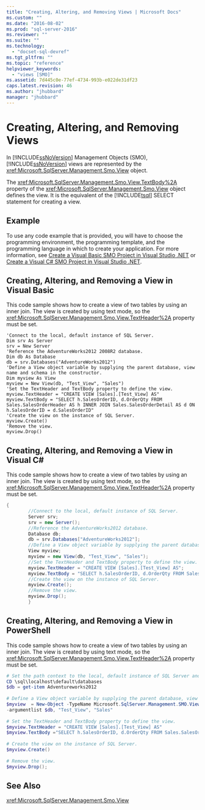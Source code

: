 ```yaml
---
title: "Creating, Altering, and Removing Views | Microsoft Docs"
ms.custom: ""
ms.date: "2016-08-02"
ms.prod: "sql-server-2016"
ms.reviewer: ""
ms.suite: ""
ms.technology: 
  - "docset-sql-devref"
ms.tgt_pltfrm: ""
ms.topic: "reference"
helpviewer_keywords: 
  - "views [SMO]"
ms.assetid: 7d445c0e-77ef-4734-993b-e022de31df23
caps.latest.revision: 46
ms.author: "jhubbard"
manager: "jhubbard"
---
```

# Creating, Altering, and Removing Views
  In [!INCLUDE[ssNoVersion](../../../advanced-analytics/r-services/includes/ssnoversion-md.md)] Management Objects (SMO), [!INCLUDE[ssNoVersion](../../../advanced-analytics/r-services/includes/ssnoversion-md.md)] views are represented by the <xref:Microsoft.SqlServer.Management.Smo.View> object.  
  
 The <xref:Microsoft.SqlServer.Management.Smo.View.TextBody%2A> property of the <xref:Microsoft.SqlServer.Management.Smo.View> object defines the view. It is the equivalent of the [!INCLUDE[tsql](../../../advanced-analytics/r-services/includes/tsql-md.md)] SELECT statement for creating a view.  
  
## Example  
 To use any code example that is provided, you will have to choose the programming environment, the programming template, and the programming language in which to create your application. For more information, see [Create a Visual Basic SMO Project in Visual Studio .NET](../../../relational-databases/server-management-objects-smo/how-to-create-a-visual-basic-smo-project-in-visual-studio-.net.md) or [Create a Visual C&#35; SMO Project in Visual Studio .NET](../../../relational-databases/server-management-objects-smo/how-to-create-a-visual-csharp-smo-project-in-visual-studio-.net.md).  
  
## Creating, Altering, and Removing a View in Visual Basic  
 This code sample shows how to create a view of two tables by using an inner join. The view is created by using text mode, so the <xref:Microsoft.SqlServer.Management.Smo.View.TextHeader%2A> property must be set.  
  
```VBNET
'Connect to the local, default instance of SQL Server.
Dim srv As Server
srv = New Server
'Reference the AdventureWorks2012 2008R2 database.
Dim db As Database
db = srv.Databases("AdventureWorks2012")
'Define a View object variable by supplying the parent database, view name and schema in the constructor.
Dim myview As View
myview = New View(db, "Test_View", "Sales")
'Set the TextHeader and TextBody property to define the view.
myview.TextHeader = "CREATE VIEW [Sales].[Test_View] AS"
myview.TextBody = "SELECT h.SalesOrderID, d.OrderQty FROM Sales.SalesOrderHeader AS h INNER JOIN Sales.SalesOrderDetail AS d ON h.SalesOrderID = d.SalesOrderID"
'Create the view on the instance of SQL Server.
myview.Create()
'Remove the view.
myview.Drop()
```
  
## Creating, Altering, and Removing a View in Visual C#  
 This code sample shows how to create a view of two tables by using an inner join. The view is created by using text mode, so the <xref:Microsoft.SqlServer.Management.Smo.View.TextHeader%2A> property must be set.  
  
```C#  
{  
        //Connect to the local, default instance of SQL Server.   
        Server srv;   
        srv = new Server();   
        //Reference the AdventureWorks2012 database.   
        Database db;   
        db = srv.Databases["AdventureWorks2012"];   
        //Define a View object variable by supplying the parent database, view name and schema in the constructor.   
        View myview;   
        myview = new View(db, "Test_View", "Sales");   
        //Set the TextHeader and TextBody property to define the view.   
        myview.TextHeader = "CREATE VIEW [Sales].[Test_View] AS";   
        myview.TextBody = "SELECT h.SalesOrderID, d.OrderQty FROM Sales.SalesOrderHeader AS h INNER JOIN Sales.SalesOrderDetail AS d ON h.SalesOrderID = d.SalesOrderID";   
        //Create the view on the instance of SQL Server.   
        myview.Create();   
        //Remove the view.   
        myview.Drop();   
        }  
```  
  
## Creating, Altering, and Removing a View in PowerShell  
 This code sample shows how to create a view of two tables by using an inner join. The view is created by using text mode, so the <xref:Microsoft.SqlServer.Management.Smo.View.TextHeader%2A> property must be set.  
  
```powershell   
# Set the path context to the local, default instance of SQL Server and get a reference to AdventureWorks2012  
CD \sql\localhost\default\databases  
$db = get-item Adventureworks2012  
  
# Define a View object variable by supplying the parent database, view name and schema in the constructor.   
$myview  = New-Object -TypeName Microsoft.SqlServer.Management.SMO.View `  
-argumentlist $db, "Test_View", "Sales"  
  
# Set the TextHeader and TextBody property to define the view.   
$myview.TextHeader = "CREATE VIEW [Sales].[Test_View] AS"  
$myview.TextBody ="SELECT h.SalesOrderID, d.OrderQty FROM Sales.SalesOrderHeader AS h INNER JOIN Sales.SalesOrderDetail AS d ON h.SalesOrderID = d.SalesOrderID"  
  
# Create the view on the instance of SQL Server.   
$myview.Create()  
  
# Remove the view.   
$myview.Drop();  
```  
  
## See Also  
 <xref:Microsoft.SqlServer.Management.Smo.View>  
  
  